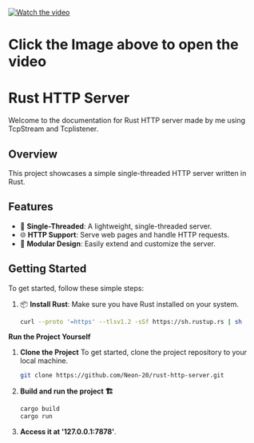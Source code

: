 
[![Watch the video](https://img.youtube.com/vi/Qf7aRSdWo1Q/0.jpg)](https://www.youtube.com/watch?v=Qf7aRSdWo1Q)

# **Click the Image above to open the video**

# Rust HTTP Server

Welcome to the documentation for Rust HTTP server made by me using TcpStream and Tcplistener.

## Overview

This project showcases a simple single-threaded HTTP server written in Rust.

## Features

- 🚀 **Single-Threaded**: A lightweight, single-threaded server.
- 🌐 **HTTP Support**: Serve web pages and handle HTTP requests.
- 🧩 **Modular Design**: Easily extend and customize the server.

## Getting Started

To get started, follow these simple steps:

1. 📦 **Install Rust**: Make sure you have Rust installed on your system.

   ```sh
   curl --proto '=https' --tlsv1.2 -sSf https://sh.rustup.rs | sh
   
**Run the Project Yourself**
1. **Clone the Project**
   To get started, clone the project repository to your local machine.

   ```bash
   git clone https://github.com/Neon-20/rust-http-server.git
2. **Build and run the project 🏗️**
   ```sh
   cargo build
   cargo run
3. **Access it at '127.0.0.1:7878'**.


   





